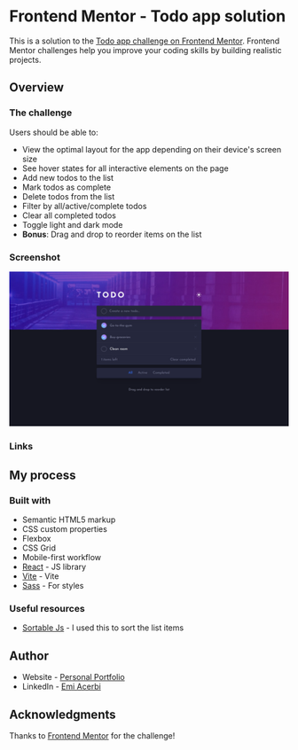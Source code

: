 # Frontend Mentor - Todo app solution

This is a solution to the [Todo app challenge on Frontend Mentor](https://www.frontendmentor.io/challenges/todo-app-Su1_KokOW). Frontend Mentor challenges help you improve your coding skills by building realistic projects. 

## Overview

### The challenge

Users should be able to:

- View the optimal layout for the app depending on their device's screen size
- See hover states for all interactive elements on the page
- Add new todos to the list
- Mark todos as complete
- Delete todos from the list
- Filter by all/active/complete todos
- Clear all completed todos
- Toggle light and dark mode
- **Bonus**: Drag and drop to reorder items on the list

### Screenshot

![](./src/assets/screenshot.png)

### Links

<!-- - Live Site URL: [Add live site URL here](https://your-live-site-url.com) -->

## My process

### Built with

- Semantic HTML5 markup
- CSS custom properties
- Flexbox
- CSS Grid
- Mobile-first workflow
- [React](https://reactjs.org/) - JS library
- [Vite](https://vitejs.dev/) - Vite
- [Sass](https://sass-lang.com/) - For styles

### Useful resources

- [Sortable Js](https://github.com/SortableJS/react-sortablejs) - I used this to sort the list items

## Author

- Website - [Personal Portfolio](https://www.your-site.com)
- LinkedIn - [Emi Acerbi](https://www.linkedin.com/in/emiliano-acerbi-7a7141235/)

## Acknowledgments

Thanks to [Frontend Mentor](fontendmentor.io) for the challenge!
